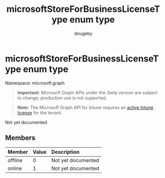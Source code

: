 ﻿---
title: "microsoftStoreForBusinessLicenseType enum type"
description: "Not yet documented"
author: "dougeby"
localization_priority: Normal
ms.prod: "intune"
doc_type: enumPageType
---

# microsoftStoreForBusinessLicenseType enum type

Namespace: microsoft.graph

> **Important:** Microsoft Graph APIs under the /beta version are subject to change; production use is not supported.

> **Note:** The Microsoft Graph API for Intune requires an [active Intune license](https://go.microsoft.com/fwlink/?linkid=839381) for the tenant.

Not yet documented

## Members

| Member  | Value | Description        |
| :------ | :---- | :----------------- |
| offline | 0     | Not yet documented |
| online  | 1     | Not yet documented |

